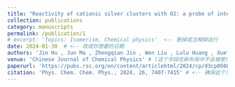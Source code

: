 ```yaml
---
title: "Reactivity of cationic silver clusters with O2: a probe of interplay between clusters’ geometric and electronic structures"
collection: publications
category: manuscripts
permalink: /publication/1
# excerpt: 'Topics: Isomerism, Chemical physics'  <-- 删掉或注释掉这行
date: 2024-01-30  # <-- 改成你想要的日期
authors: 'Jin Hu , Jun Ma , Zhengqian Jin , Wen Liu , Lulu Huang , Xuefeng Wang* and Xiaopeng Xing* ' # <-- 确保这个字段存在
venue: 'Chinese Journal of Chemical Physics' # (这个字段在新布局中不会被使用)
paperurl: 'https://pubs.rsc.org/en/content/articlehtml/2024/cp/d3cp05082c'
citation: 'Phys. Chem. Chem. Phys., 2024, 26, 7407-7415' # <-- 确保这个字段存在
---
```

